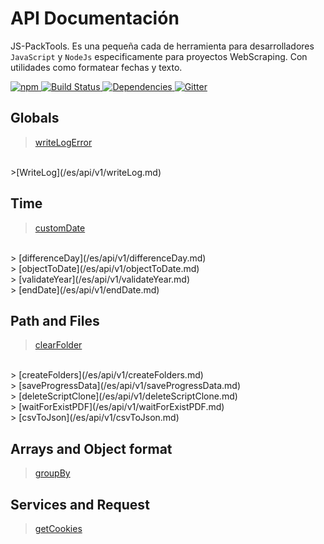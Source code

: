 # API Documentación
JS-PackTools. Es una pequeña cada de herramienta para desarrolladores `JavaScript` y `NodeJs` especificamente para proyectos WebScraping. Con utilidades como formatear fechas y texto.
<p>
    <a href="https://www.npmjs.com/package/js-packtools">
        <img alt="npm" src="https://img.shields.io/npm/v/js-packtools.svg">
    </a>
    <a href="https://travis-ci.org/jasp402/js-packtools">
        <img alt="Build Status" src="https://travis-ci.org/jasp402/js-packtools.svg?branch=master">
    </a>
    <a href="https://david-dm.org/jasp402/js-packtools">
        <img alt="Dependencies" src="https://david-dm.org/jasp402/js-packtools/status.svg">
    </a>    
    <a href="https://gitter.im/js-packtools/community?utm_source=badge&utm_medium=badge&utm_campaign=pr-badge">
        <img alt="Gitter" src="https://badges.gitter.im/js-packtools/community.svg">
    </a>
</p>

## Globals

>[writeLogError](/es/api/v1/writeLogError.md)
<br>
>[WriteLog](/es/api/v1/writeLog.md)


## Time

> [customDate](/es/api/v1/customDate.md)
<br>
> [differenceDay](/es/api/v1/differenceDay.md)
<br>
> [objectToDate](/es/api/v1/objectToDate.md)
<br>
> [validateYear](/es/api/v1/validateYear.md)
<br>
> [endDate](/es/api/v1/endDate.md)


## Path and Files

> [clearFolder](/es/api/v1/clearFolder.md)
<br>
> [createFolders](/es/api/v1/createFolders.md)
<br>
> [saveProgressData](/es/api/v1/saveProgressData.md)
<br>
> [deleteScriptClone](/es/api/v1/deleteScriptClone.md)
<br>
> [waitForExistPDF](/es/api/v1/waitForExistPDF.md)
<br>
> [csvToJson](/es/api/v1/csvToJson.md)


## Arrays and Object format
> [groupBy](/es/api/v1/groupBy.md)

## Services and Request
> [getCookies](/es/api/v1/getCookies.md)